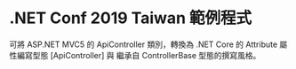 # .NET Conf 2019 Taiwan 範例程式
可將 ASP.NET MVC5 的 ApiController 類別，轉換為 .NET Core 的 Attribute 屬性編寫型態 [ApiController] 與 繼承自 ControllerBase 型態的撰寫風格。
